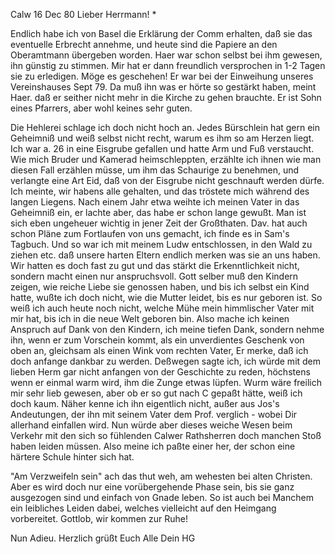  Calw 16 Dec 80
Lieber Herrmann! <Mogl>*

Endlich habe ich von Basel die Erklärung der Comm erhalten, daß sie das eventuelle Erbrecht annehme, und heute sind die Papiere an den Oberamtmann übergeben worden. Haer war schon selbst bei ihm gewesen, ihn günstig zu stimmen. Mir hat er dann freundlich versprochen in 1-2 Tagen sie zu erledigen. Möge es geschehen! Er war bei der Einweihung unseres Vereinshauses Sept 79. Da muß ihn was er hörte so gestärkt haben, meint Haer. daß er seither nicht mehr in die Kirche zu gehen brauchte. Er ist Sohn eines Pfarrers, aber wohl keines sehr guten.

Die Hehlerei schlage ich doch nicht hoch an. Jedes Bürschlein hat gern ein Geheimniß und weiß selbst nicht recht, warum es ihm so am Herzen liegt. Ich war a. 26 in eine Eisgrube gefallen und hatte Arm und Fuß verstaucht. Wie mich Bruder und Kamerad heimschleppten, erzählte ich ihnen wie man diesen Fall erzählen müsse, um ihm das Schaurige zu benehmen, und verlangte eine Art Eid, daß von der Eisgrube nicht geschnauft werden dürfe. Ich meinte, wir habens alle gehalten, und das tröstete mich während des langen Liegens. Nach einem Jahr etwa weihte ich meinen Vater in das Geheimniß ein, er lachte aber, das habe er schon lange gewußt. Man ist sich eben ungeheuer wichtig in jener Zeit der Großthaten. Dav. hat auch schon Pläne zum Fortlaufen von uns gemacht, ich finde es in Sam's Tagbuch. Und so war ich mit meinem Ludw entschlossen, in den Wald zu ziehen etc. daß unsere harten Eltern endlich merken was sie an uns haben. Wir hatten es doch fast zu gut und das stärkt die Erkenntlichkeit nicht, sondern macht einen nur anspruchsvoll. Gott selber muß den Kindern zeigen, wie reiche Liebe sie genossen haben, und bis ich selbst ein Kind hatte, wußte ich doch nicht, wie die Mutter leidet, bis es nur geboren ist. So weiß ich auch heute noch nicht, welche Mühe mein himmlischer Vater mit mir hat, bis ich in die neue Welt geboren bin. Also mache ich keinen Anspruch auf Dank von den Kindern, ich meine tiefen Dank, sondern nehme ihn, wenn er zum Vorschein kommt, als ein unverdientes Geschenk von oben an, gleichsam als einen Wink vom rechten Vater, Er merke, daß ich doch anfange dankbar zu werden. Deßwegen sagte ich, ich würde mit dem lieben Herm gar nicht anfangen von der Geschichte zu reden, höchstens wenn er einmal warm wird, ihm die Zunge etwas lüpfen. 
Wurm wäre freilich mir sehr lieb gewesen, aber ob er so gut nach C gepaßt hätte, weiß ich doch kaum. Näher kenne ich ihn eigentlich nicht, außer aus Jos's Andeutungen, der ihn mit seinem Vater dem Prof. verglich - wobei Dir allerhand einfallen wird. Nun würde aber dieses weiche Wesen beim Verkehr mit den sich so fühlenden Calwer Rathsherren doch manchen Stoß haben leiden müssen. Also meine ich paßte einer her, der schon eine härtere Schule hinter sich hat.

"Am Verzweifeln sein" ach das thut weh, am wehesten bei alten Christen. Aber es wird doch nur eine vorübergehende Phase sein, bis sie ganz ausgezogen sind und einfach von Gnade leben. So ist auch bei Manchem ein leibliches Leiden dabei, welches vielleicht auf den Heimgang vorbereitet. Gottlob, wir kommen zur Ruhe!

Nun Adieu. Herzlich grüßt Euch Alle
 Dein HG
